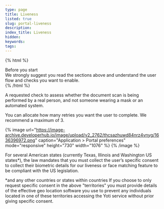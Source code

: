 ```yaml
---
type: page
title: Liveness
listed: true
slug: portal-liveness
description: 
index_title: Liveness
hidden: 
keywords: 
tags: 
---
```


{% html %}
<div class="alert-BYS">
   <div class="alert-title" id="BYS">
      Before you start
   </div>
   <div class="alert-text" >
We strongly suggest you read the sections above and understand the user flow and checks you want to enable.    </div>
   <div class="alert-links"> 
   </div>
</div>
{% /html %}

A requested check to assess whether the document scan is being performed by a real person, and not someone wearing a mask or an automated system.

You can allocate how many retries you want the user to complete. We recommend a maximum of 3.

{% image url="https://image-archive.developerhub.io/image/upload/v2_2762/thcsazhuwd84nrz4vnyg/1636396972.png" caption="Application &gt; Portal preferences" mode="responsive" height="730" width="1076" %}
{% /image %}

For several American states (currently Texas, Illinois and Washington US states*), the law mandates that you must collect the user’s specific consent to collect their biometric details for our liveness or face matching feature to be compliant with the US legislation.

*and any other countries or states within countries
If you choose to only request specific consent in the above "territories" you must provide details of the effective geo location software you use to prevent any individuals located in one of these territories accessing the Yoti service without prior giving specific consent.